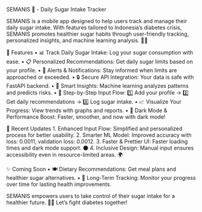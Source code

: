 SEMANIS 🍭 - Daily Sugar Intake Tracker

SEMANIS is a mobile app designed to help users track and manage their daily sugar intake. With features tailored to Indonesia’s diabetes crisis, SEMANIS promotes healthier sugar habits through user-friendly tracking, personalized insights, and machine learning analysis. 🍬✨

🌟 Features
	•	📊 Track Daily Sugar Intake: Log your sugar consumption with ease.
	•	📋 Personalized Recommendations: Get daily sugar limits based on your profile.
	•	🔔 Alerts & Notifications: Stay informed when limits are approached or exceeded.
	•	🔒 Secure API Integration: Your data is safe with FastAPI backend.
	•	🤖 Smart Insights: Machine learning analyzes patterns and predicts risks.
	•	🚀 Step-by-Step Input Flow:
1️⃣ Add your profile →
2️⃣ Get daily recommendations →
3️⃣ Log sugar intake.
	•	📈 Visualize Your Progress: View trends with graphs and reports.
	•	🌙 Dark Mode & Performance Boost: Faster, smoother, and now with dark mode!

🔄 Recent Updates
	1.	Enhanced Input Flow: Simplified and personalized process for better usability.
	2.	Smarter ML Model: Improved accuracy with loss: 0.0011, validation loss: 0.0012.
	3.	Faster & Prettier UI: Faster loading times and dark mode support. 🌑
	4.	Inclusive Design: Manual input ensures accessibility even in resource-limited areas. 🌍

✨ Coming Soon
	•	🍽 Dietary Recommendations: Get meal plans and healthier sugar alternatives.
	•	📆 Long-Term Tracking: Monitor your progress over time for lasting health improvements.

SEMANIS empowers users to take control of their sugar intake for a healthier future. 🍭💪 Let’s fight diabetes together!
